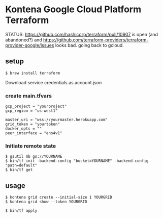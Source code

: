 # Kontena Google Cloud Platform Terraform

STATUS: https://github.com/hashicorp/terraform/pull/10907 is open (and abandoned?) and https://github.com/terraform-providers/terraform-provider-google/issues looks bad. going back to gcloud.

## setup

    $ brew install terraform

Download service credentials as account.json

### create main.tfvars

```
gcp_project = "yourproject"
gcp_region = "us-west1"

master_uri = "wss://yourmaster.herokuapp.com"
grid_token = "yourtoken"
docker_opts = ""
peer_interface = "ens4v1"
```

### Initiate remote state

    $ gsutil mb gs://YOURNAME
    $ bin/tf init -backend-config "bucket=YOURNAME" -backend-config "path=default"
    $ bin/tf get

## usage

    $ kontena grid create --initial-size 1 YOURGRID
    $ kontena grid show --token YOURGRID

    $ bin/tf apply
